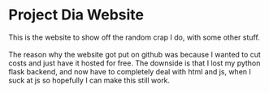 # Project Dia Website
This is the website to show off the random crap I do, with some other stuff.\
\
The reason why the website got put on github was because I wanted to cut costs and just have it hosted for free. The downside is that I lost my python flask backend, and now have to completely deal with html and js, when I suck at js so hopefully I can make this still work.

